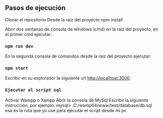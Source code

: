 

## Pasos de ejecución

Clonar el repositorio
Desde la raiz del proyecto npm install

Abrir dos ventanas de consola de windows (cmd) en la raiz del proyecto, en el primer cmd ejecutar: 

### `npm run dev`

En la segunda consola de comandos desde la raiz del proyecto ejecutar:

### `npm start`

Escribir en su explorador la siguiente url [http://localhost:3000](http://localhost:3000) 

### `Ejecutar el script sql`
Activar Wampp o Xampp
Abrir la consola de MySql
Escribir la siguiente instrucción, por ejemplo: mysql> \.C:/wamp64/www/test/database/db.sql
esa es la ruta que yo use para ejecutar el script desde mi pc




